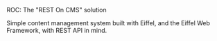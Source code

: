 ROC: The "REST On CMS" solution

Simple content management system built with Eiffel, and the Eiffel Web Framework, with REST API in mind.

